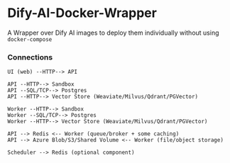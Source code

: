 # Dify-AI-Docker-Wrapper
A Wrapper over Dify AI images to deploy them individually without using `docker-compose`

### Connections
```
UI (web) --HTTP--> API

API --HTTP--> Sandbox
API --SQL/TCP--> Postgres
API --HTTP--> Vector Store (Weaviate/Milvus/Qdrant/PGVector)

Worker --HTTP--> Sandbox
Worker --SQL/TCP--> Postgres
Worker --HTTP--> Vector Store (Weaviate/Milvus/Qdrant/PGVector)

API --> Redis <-- Worker (queue/broker + some caching)
API --> Azure Blob/S3/Shared Volume <-- Worker (file/object storage)

Scheduler --> Redis (optional component)
```
